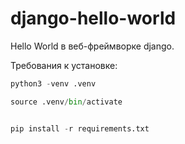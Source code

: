 # django-hello-world

Hello World в веб-фреймворке django.

Требования к установке:

```python
python3 -venv .venv

source .venv/bin/activate


pip install -r requirements.txt
```


